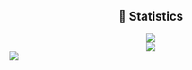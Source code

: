 <div align="center">
    <h2 align="center">🔴 Statistics</h2>
    <div>
        <img src="https://github-readme-stats.vercel.app/api?username=TanmayBoy&show_icons=true&bg_color=00000000">
    </div>
    <div>
        <img src="http://github-readme-streak-stats.herokuapp.com?user=TanmayBoy&theme=tokyonight_duo&hide_border=true&mode=weekly">
    </div>
</div>
<a href="https://discord.com/users/930676201675165726"><img src="https://lanyard.cnrad.dev/api/930676201675165726" /></a>

